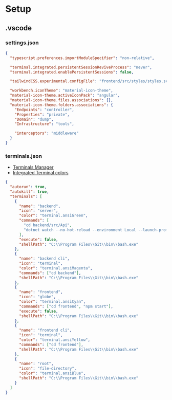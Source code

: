 # Setup

## .vscode

### settings.json

```json
{
  "typescript.preferences.importModuleSpecifier": "non-relative",

  "terminal.integrated.persistentSessionReviveProcess": "never",
  "terminal.integrated.enablePersistentSessions": false,

  "tailwindCSS.experimental.configFile": "frontend/src/styles/styles.scss",

  "workbench.iconTheme": "material-icon-theme",
  "material-icon-theme.activeIconPack": "angular",
  "material-icon-theme.files.associations": {},
  "material-icon-theme.folders.associations": {
    "Endpoints": "controller",
    "Properties": "private",
    "Domain": "dump",
    "Infrastructure": "tools",

    "interceptors": "middleware"
  }
}
```

### terminals.json

- [Terminals Manager](https://marketplace.visualstudio.com/items?itemName=fabiospampinato.vscode-terminals)
- [Integrated Terminal colors](https://code.visualstudio.com/api/references/theme-color?color-formats#integrated-terminal-colors)

```json
{
  "autorun": true,
  "autokill": true,
  "terminals": [
    {
      "name": "backend",
      "icon": "server",
      "color": "terminal.ansiGreen",
      "commands": [
        "cd backend/src/Api",
        "dotnet watch --no-hot-reload --environment Local --launch-profile Local"
      ],
      "execute": false,
      "shellPath": "C:\\Program Files\\Git\\bin\\bash.exe"
    },
    {
      "name": "backend cli",
      "icon": "terminal",
      "color": "terminal.ansiMagenta",
      "commands": ["cd backend"],
      "shellPath": "C:\\Program Files\\Git\\bin\\bash.exe"
    },
    {
      "name": "frontend",
      "icon": "globe",
      "color": "terminal.ansiCyan",
      "commands": ["cd frontend", "npm start"],
      "execute": false,
      "shellPath": "C:\\Program Files\\Git\\bin\\bash.exe"
    },
    {
      "name": "frontend cli",
      "icon": "terminal",
      "color": "terminal.ansiYellow",
      "commands": ["cd frontend"],
      "shellPath": "C:\\Program Files\\Git\\bin\\bash.exe"
    },
    {
      "name": "root",
      "icon": "file-directory",
      "color": "terminal.ansiBlue",
      "shellPath": "C:\\Program Files\\Git\\bin\\bash.exe"
    }
  ]
}
```
